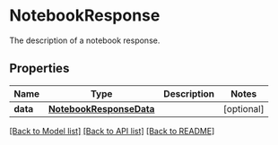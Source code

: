 # NotebookResponse

The description of a notebook response.

## Properties

| Name     | Type                                                | Description | Notes      |
| -------- | --------------------------------------------------- | ----------- | ---------- |
| **data** | [**NotebookResponseData**](NotebookResponseData.md) |             | [optional] |

[[Back to Model list]](README.md#documentation-for-models) [[Back to API list]](README.md#documentation-for-api-endpoints) [[Back to README]](README.md)
